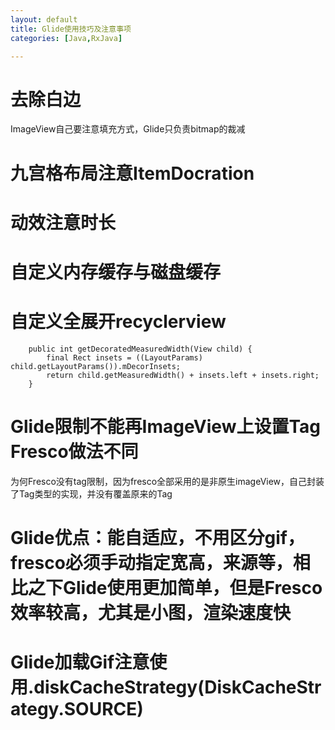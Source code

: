 ```yaml
---
layout: default
title: Glide使用技巧及注意事项
categories: [Java,RxJava]

---
```



# 去除白边

ImageView自己要注意填充方式，Glide只负责bitmap的裁减

# 九宫格布局注意ItemDocration

# 动效注意时长

# 自定义内存缓存与磁盘缓存

# 自定义全展开recyclerview

        public int getDecoratedMeasuredWidth(View child) {
            final Rect insets = ((LayoutParams) child.getLayoutParams()).mDecorInsets;
            return child.getMeasuredWidth() + insets.left + insets.right;
        }
        
# Glide限制不能再ImageView上设置Tag Fresco做法不同

为何Fresco没有tag限制，因为fresco全部采用的是非原生imageView，自己封装了Tag类型的实现，并没有覆盖原来的Tag

# Glide优点：能自适应，不用区分gif，fresco必须手动指定宽高，来源等，相比之下Glide使用更加简单，但是Fresco效率较高，尤其是小图，渲染速度快

# Glide加载Gif注意使用.diskCacheStrategy(DiskCacheStrategy.SOURCE)